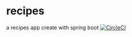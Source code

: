 # recipes
a recipes app create with spring boot
[![CircleCI](https://circleci.com/gh/EricGomez101/recipes.svg?style=svg)](https://circleci.com/gh/EricGomez101/recipes)
